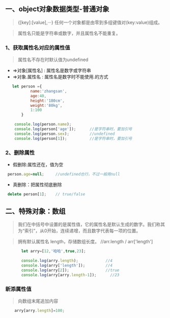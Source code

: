 ## 一、object对象数据类型-普通对象
> {[key]:[value],···} 任何一个对象都是由零到多组键值对(key:value)组成。

> 属性名只能是字符串或数字，并且属性名不能重复。

### 1、获取属性名对应的属性值
> 属性名不存在时默认值为undefined
- =>对象[属性名]        : 属性名是数字或字符串
- =>对象.属性名         : 属性名是数字时不能使用.的方式
```javascript
   let person ={
           name:'zhangsan',
           age:40,
           height:'180cm',
           weight:'80kg',
           1:100
       } 
    
    console.log(person.name);
    console.log(person['age']);      //是字符串时，要加引号
    console.log(person.sex);         //undefined
    console.log(person[1]);          //是字符串时，要加引号
```
### 2、删除属性
- 假删除:属性还在，值为空  
```javascript
 person.age=null;     //undefined也行，不过一般用null
```
- 真删除：把属性彻底删除    
```javascript
 delete person[1];    // true/false
```

## 二、特殊对象：数组
> 我们在中括号中设置的是属性值，它的属性名是默认生成的数字。我们称其为“索引”，从0开始，连续递增，而且数字代表每一项的位置。

> 拥有默认属性名 length，存储数组长度。 //arr.length  / arr['length']
```javascript
       let arry=[12,'哈哈',true,23];
       
       console.log(arry.length);            //4
       console.log(arry['length']);         //4
       console.log(arry[2]);                //true
       console.log(arry[arry.length-1]);      //23

```
### 新添属性值
> 向数组末尾追加内容
```javascript
    arry[arry.length]=100;
```